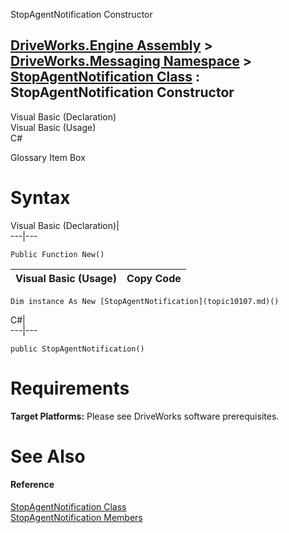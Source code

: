 StopAgentNotification Constructor   
  
[DriveWorks.Engine Assembly](topic2156.md) > [DriveWorks.Messaging Namespace](topic10038.md) > [StopAgentNotification Class](topic10107.md) : StopAgentNotification Constructor  
---  
  
Visual Basic (Declaration)    
Visual Basic (Usage)    
C# 

Glossary Item Box

# Syntax

Visual Basic (Declaration)|   
---|---  
      
    
    Public Function New()  
  
Visual Basic (Usage)| Copy Code  
---|---  
      
    
    Dim instance As New [StopAgentNotification](topic10107.md)()  
  
C#|   
---|---  
      
    
    public StopAgentNotification()  
  
# Requirements

**Target Platforms:** Please see DriveWorks software prerequisites.

# See Also

#### Reference

[StopAgentNotification Class](topic10107.md)   
[StopAgentNotification Members](topic10108.md)


